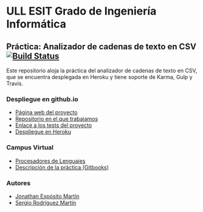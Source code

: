 # ULL ESIT Grado de Ingeniería Informática

## Práctica: Analizador de cadenas de texto en CSV [![Build Status](https://travis-ci.org/alu0100696455/localstorage-jquery-underscore-express-sass-heroku-sergio-jonathan.svg?branch=master)](https://travis-ci.org/alu0100696455/localstorage-jquery-underscore-express-sass-heroku-sergio-jonathan)

Este repositorio aloja la práctica del analizador de cadenas de texto en CSV, que se encuentra
desplegada en Heroku y tiene soporte de Karma, Gulp y Travis.

### Despliegue en github.io

* [Página web del proyecto](http://ull-esit-gradoii-pl.github.io/localstorage-jquery-underscore-express-sass-heroku-sergio-jonathan/)
* [Repositorio en el que trabajamos](https://github.com/alu0100696455/localstorage-jquery-underscore-express-sass-heroku-sergio-jonathan/)
* [Enlace a los tests del proyecto](http://ull-esit-gradoii-pl.github.io/localstorage-jquery-underscore-express-sass-heroku-sergio-jonathan/tests/)
* [Despliegue en Heroku](http://csv-analyzer.herokuapp.com/)

### Campus Virtual

* [Procesadores de Lenguajes](https://campusvirtual.ull.es/1516/course/view.php?id=178)
* [Descripción de la práctica (Gitbooks)](https://casianorodriguezleon.gitbooks.io/pl1516/content/practicas/csv.html)

### Autores

* [Jonathan Expósito Martín](https://alu0100696455.github.io)
* [Sergio Rodríguez Martín](https://alu0100699968.github.io)
